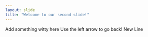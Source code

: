 ```yaml
---
layout: slide
title: "Welcome to our second slide!"
---
```

Add something witty here
Use the left arrow to go back!
New Line
